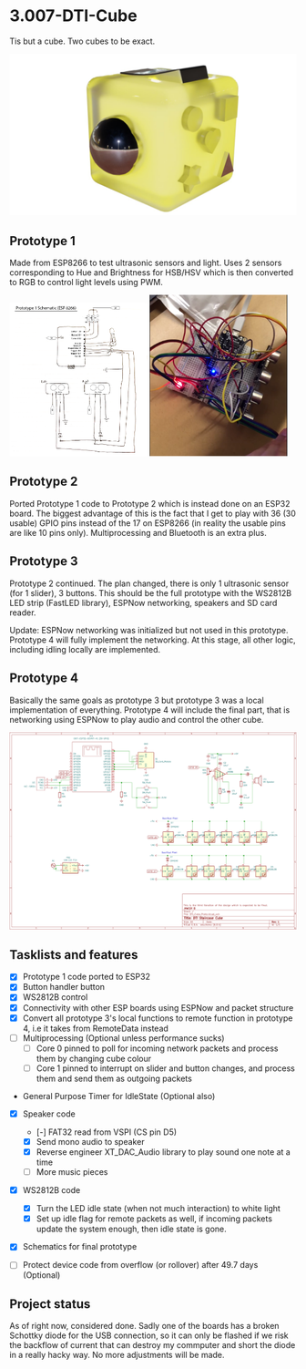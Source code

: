 # 3.007-DTI-Cube
Tis but a cube. Two cubes to be exact.

![fidget cube](assets/cube.jpg)


## Prototype 1
Made from ESP8266 to test ultrasonic sensors and light. Uses 2 sensors corresponding to Hue and Brightness for HSB/HSV which is then converted to RGB to control light levels using PWM.

<p float="middle">
  <img src="assets/proto_1.png" width="48%" />
  <img src="assets/proto_1_irl.png" width="48%" />
</p>

## Prototype 2
Ported Prototype 1 code to Prototype 2 which is instead done on an ESP32 board. The biggest advantage of this is the fact that I get to play with 36 (30 usable) GPIO pins instead of the 17 on ESP8266 (in reality the usable pins are like 10 pins only). Multiprocessing and Bluetooth is an extra plus.


## Prototype 3
Prototype 2 continued. The plan changed, there is only 1 ultrasonic sensor (for 1 slider), 3 buttons. This should be the full prototype with the WS2812B LED strip (FastLED library), ESPNow networking, speakers and SD card reader.

Update: ESPNow networking was initialized but not used in this prototype. Prototype 4 will fully implement the networking. At this stage, all other logic, including idling locally are implemented.



## Prototype 4
Basically the same goals as prototype 3 but prototype 3 was a local implementation of everything. Prototype 4 will include the final part, that is networking using ESPNow to play audio and control the other cube.

![Final Prototype](/assets/DTI_Cube_Proto.png)

## Tasklists and features
- [x] Prototype 1 code ported to ESP32
- [x] Button handler button
- [x] WS2812B control 
- [x] Connectivity with other ESP boards using ESPNow and packet structure
- [x] Convert all prototype 3's local functions to remote function in prototype 4, i.e it takes from RemoteData instead
- [ ] Multiprocessing (Optional unless performance sucks)
  - [ ] Core 0 pinned to poll for incoming network packets and process them by changing cube colour
  - [ ] Core 1 pinned to interrupt on slider and button changes, and process them and send them as outgoing packets 
- General Purpose Timer for IdleState (Optional also)
- [x] Speaker code
  - [-] FAT32 read from VSPI (CS pin D5)
  - [x] Send mono audio to speaker
  - [x] Reverse engineer XT_DAC_Audio library to play sound one note at a time
  - [ ] More music pieces 
- [x] WS2812B code
  - [x] Turn the LED idle state (when not much interaction) to white light
  - [x] Set up idle flag for remote packets as well, if incoming packets update the system enough, then idle state is gone.
- [x] Schematics for final prototype
- [ ] Protect device code from overflow (or rollover) after 49.7 days (Optional)


## Project status
As of right now, considered done. Sadly one of the boards has a broken Schottky diode for the USB connection, so it can only be flashed if we risk the backflow of current that can destroy my commputer and short the diode in a really hacky way. No more adjustments will be made.
